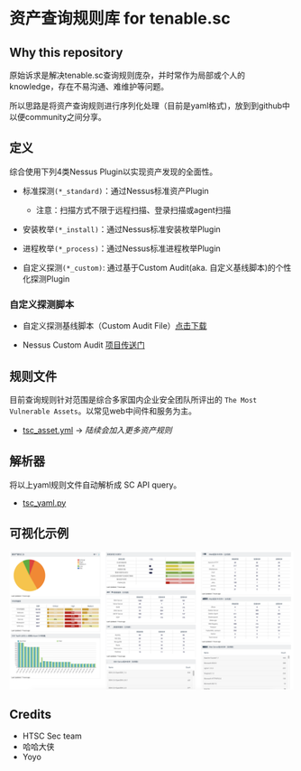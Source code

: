 # 资产查询规则库 for tenable.sc

## Why this repository

原始诉求是解决tenable.sc查询规则庞杂，并时常作为局部或个人的knowledge，存在不易沟通、难维护等问题。

所以思路是将资产查询规则进行序列化处理（目前是yaml格式)，放到到github中以便community之间分享。

## 定义

综合使用下列4类Nessus Plugin以实现资产发现的全面性。

* 标准探测`(*_standard)`：通过Nessus标准资产Plugin

  * 注意：扫描方式不限于远程扫描、登录扫描或agent扫描

* 安装枚举`(*_install)`：通过Nessus标准安装枚举Plugin

* 进程枚举`(*_process)`：通过Nessus标准进程枚举Plugin

* 自定义探测`(*_custom)`: 通过基于Custom Audit(aka. 自定义基线脚本)的个性化探测Plugin

### 自定义探测脚本

* 自定义探测基线脚本（Custom Audit File）[点击下载]

* Nessus Custom Audit [项目传送门]

## 规则文件

目前查询规则针对范围是综合多家国内企业安全团队所评出的 `The Most Vulnerable Assets`。以常见web中间件和服务为主。

* [tsc_asset.yml](tsc_asset.yml) -> *陆续会加入更多资产规则*

## 解析器

将以上yaml规则文件自动解析成 SC API query。

* [tsc_yaml.py](tsc_yaml.py)

## 可视化示例

<img src="visual_sample.png" />


## Credits

* HTSC Sec team
* 哈哈大侠
* Yoyo

[点击下载]:https://raw.githubusercontent.com/shawntns/ns_custom_audit/master/asset_discovery.audit
[项目传送门]:https://github.com/shawntns/ns_custom_audit